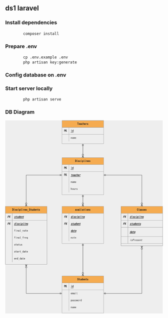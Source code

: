 ## ds1 laravel

### Install dependencies
            composer install
### Prepare .env
            cp .env.example .env 
            php artisan key:generate
### Config database on .env

### Start server locally
            php artisan serve
### DB Diagram
<img src="https://raw.githubusercontent.com/Chipskein/ds1_laravel/master/database/er.drawio.png">
